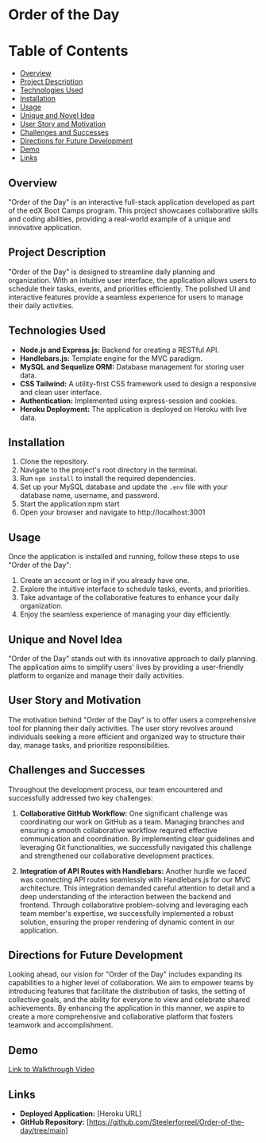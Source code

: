 # Order of the Day

# Table of Contents

- [Overview](#overview)
- [Project Description](#project-description)
- [Technologies Used](#technologies-used)
- [Installation](#installation)
- [Usage](#usage)
- [Unique and Novel Idea](#unique-and-novel-idea)
- [User Story and Motivation](#user-story-and-motivation)
- [Challenges and Successes](#challenges-and-successes)
- [Directions for Future Development](#directions-for-future-development)
- [Demo](#demo)
- [Links](#links)

## Overview

"Order of the Day" is an interactive full-stack application developed as part of the edX Boot Camps program. This project showcases collaborative skills and coding abilities, providing a real-world example of a unique and innovative application.

## Project Description

"Order of the Day" is designed to streamline daily planning and organization. With an intuitive user interface, the application allows users to schedule their tasks, events, and priorities efficiently. The polished UI and interactive features provide a seamless experience for users to manage their daily activities.

## Technologies Used

- **Node.js and Express.js:** Backend for creating a RESTful API.
- **Handlebars.js:** Template engine for the MVC paradigm.
- **MySQL and Sequelize ORM:** Database management for storing user data.
- **CSS Tailwind:** A utility-first CSS framework used to design a responsive and clean user interface.
- **Authentication:** Implemented using express-session and cookies.
- **Heroku Deployment:** The application is deployed on Heroku with live data.

## Installation

1. Clone the repository.
2. Navigate to the project's root directory in the terminal.
3. Run `npm install` to install the required dependencies.
4. Set up your MySQL database and update the `.env` file with your database name, username, and password.
5. Start the application:npm start
6. Open your browser and navigate to http://localhost:3001

## Usage

Once the application is installed and running, follow these steps to use "Order of the Day":

1. Create an account or log in if you already have one.
2. Explore the intuitive interface to schedule tasks, events, and priorities.
3. Take advantage of the collaborative features to enhance your daily organization.
4. Enjoy the seamless experience of managing your day efficiently.

## Unique and Novel Idea

"Order of the Day" stands out with its innovative approach to daily planning. The application aims to simplify users' lives by providing a user-friendly platform to organize and manage their daily activities.

## User Story and Motivation

The motivation behind "Order of the Day" is to offer users a comprehensive tool for planning their daily activities. The user story revolves around individuals seeking a more efficient and organized way to structure their day, manage tasks, and prioritize responsibilities.

## Challenges and Successes

Throughout the development process, our team encountered and successfully addressed two key challenges:

1. **Collaborative GitHub Workflow:**
   One significant challenge was coordinating our work on GitHub as a team. Managing branches and ensuring a smooth collaborative workflow required effective communication and coordination. By implementing clear guidelines and leveraging Git functionalities, we successfully navigated this challenge and strengthened our collaborative development practices.

2. **Integration of API Routes with Handlebars:**
   Another hurdle we faced was connecting API routes seamlessly with Handlebars.js for our MVC architecture. This integration demanded careful attention to detail and a deep understanding of the interaction between the backend and frontend. Through collaborative problem-solving and leveraging each team member's expertise, we successfully implemented a robust solution, ensuring the proper rendering of dynamic content in our application.

## Directions for Future Development

Looking ahead, our vision for "Order of the Day" includes expanding its capabilities to a higher level of collaboration. We aim to empower teams by introducing features that facilitate the distribution of tasks, the setting of collective goals, and the ability for everyone to view and celebrate shared achievements. By enhancing the application in this manner, we aspire to create a more comprehensive and collaborative platform that fosters teamwork and accomplishment.

## Demo

[Link to Walkthrough Video]()

## Links

- **Deployed Application:** [Heroku URL]
- **GitHub Repository:** [https://github.com/Steelerforreel/Order-of-the-day/tree/main]
